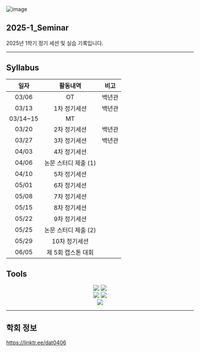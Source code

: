 ![image](https://github.com/user-attachments/assets/74658a5f-692c-4a6d-b3fb-da04a01c0670)


## 2025-1_Seminar
2025년 1학기 정기 세션 및 실습 기록입니다.

***
## Syllabus

|**일자**|**활동내역**|**비고**|
|:---:|:---:|:---:|
|03/06|OT|백년관|
|03/13|1차 정기세션|백년관|
|03/14~15|MT||
|03/20|2차 정기세션|백년관|
|03/27|3차 정기세션|백년관|
|04/03|4차 정기세션||
|04/06|논문 스터디 제출 (1)||
|04/10|5차 정기세션||
|05/01|6차 정기세션||
|05/08|7차 정기세션||
|05/15|8차 정기세션||
|05/22|9차 정기세션||
|05/25|논문 스터디 제출 (2)||
|05/29|10차 정기세션||
|06/05|제 5회 캡스톤 대회||

## Tools
<div align="center">
	<a href=https://www.python.org/><img src="https://img.shields.io/badge/Python-3776AB?style=flat&logo=Python&logoColor=yellow" /></a>
	<a href=https://www.r-project.org/><img src="https://img.shields.io/badge/R-276DC3?style=flat&logo=R&logoColor=white" /></a>
</div>

<div align="center">
	<a href=https://www.notion.com/ko/product><img src="https://img.shields.io/badge/Notion-000000?style=flat&logo=Notion&logoColor=white" /></a>
	<a href=https://slack.com/intl/ko-kr><img src="https://img.shields.io/badge/Slack-4A154B?style=flat&logo=Slack&logoColor=orange" /></a>
</div>

<div align="center">
	<a href=https://github.com/HUFS-DAT/2025-1_Seminar><img src="https://img.shields.io/badge/Github-181717?style=flat&logo=Github&logoColor=white" /></a>
</div>

***
## 학회 정보
https://linktr.ee/dat0406
